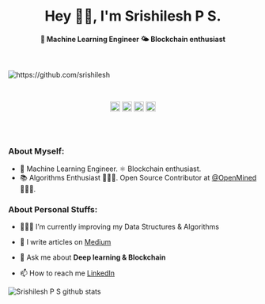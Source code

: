 <h1 align="center">Hey 👋🏽, I'm Srishilesh P S.</h1>
<h4 align="center">🚀 Machine Learning Engineer 🌤 Blockchain enthusiast</h4>
<br />
<p align="left"> <img src="https://komarev.com/ghpvc/?username=srishilesh" alt="https://github.com/srishilesh" /> </p>
<br />
<p align="center">
<a href="https://twitter.com/srishilesh" target="blank"><img align="center" src="https://cdn.jsdelivr.net/npm/simple-icons@3.0.1/icons/twitter.svg" alt="https://twitter.com/srishilesh" height="20" width="20" /></a>
<a href="https://linkedin.com/in/srishilesh/" target="blank"><img align="center" src="https://cdn.jsdelivr.net/npm/simple-icons@3.0.1/icons/linkedin.svg" alt="https://www.linkedin.com/in/srishilesh/" height="20" width="20" /></a>
<a href="https://kaggle.com/srishilesh" target="blank"><img align="center" src="https://cdn.jsdelivr.net/npm/simple-icons@3.0.1/icons/kaggle.svg" alt="https://www.kaggle.com/srishilesh" height="20" width="20" /></a>
<a href="https://medium.com/@srishilesh" target="blank">
<img align="center" alt="Srishilesh P S Medium" src="https://cdn.jsdelivr.net/npm/simple-icons@v3/icons/medium.svg" height="20" width="20" />
</a>
</p>

<br />
<br />

### **About Myself:**
 - 🚀 Machine Learning Engineer. ⚛ Blockchain enthusiast.
 - 📚 Algorithms Enthusiast 👨🏽‍💻. Open Source Contributor at [@OpenMined](http://github.com/openmined) 👨🏽‍💼.
   
### **About Personal Stuffs:**
 
- 👨🏽‍💻 I’m currently improving my Data Structures & Algorithms

- 📝 I write articles on [Medium](https://medium.com/@srishilesh)

- 💬 Ask me about **Deep learning & Blockchain**

- 📫 How to reach me [LinkedIn](https://www.linkedin.com/in/srishilesh/)


![Srishilesh P S github stats](https://github-readme-stats.vercel.app/api?username=srishilesh&show_icons=true&hide_border=true&theme=tokyonight)
